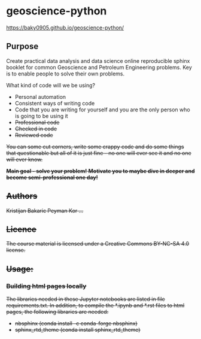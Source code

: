 # geoscience-python

https://baky0905.github.io/geoscience-python/

## Purpose

Create practical data analysis and data science online reproducible sphinx booklet for common Geoscience and Petroleum Engineering problems. Key is to enable people to solve their own problems.

What kind of code will we be using?
* Personal automation
* Consistent ways of writing code
* Code that you are writing for yourself and you are the only person who is going to be using it
* <s>Professional code<s>
* <s>Checked in code<s>
* <s>Reviewed code<s>
  
You can some cut corners, write some crappy code and do some things that questionable but all of it is just fine -
no one will ever see it and no one will ever know.

**Main goal - solve your problem!**
**Motivate you to maybe dive in deeper and become semi-professional one day!**



## Authors

Kristijan Bakaric
Peyman Kor
...

## Licence

The course material is licensed under a Creative Commons BY-NC-SA 4.0 license.

## Usage:

### Building html pages locally
The libraries needed in these Jupyter notebooks are listed in file requirements.txt. In addition, to compile the *.ipynb and *.rst files to html pages, the following libraries are needed:

* nbsphinx (conda install -c conda-forge nbsphinx)
* sphinx_rtd_theme (conda install sphinx_rtd_theme)


